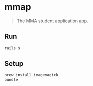 # mmap

> The MMA student application app.

## Run

```bash
rails s
```

## Setup

```bash
brew install imagemagick
bundle
```
